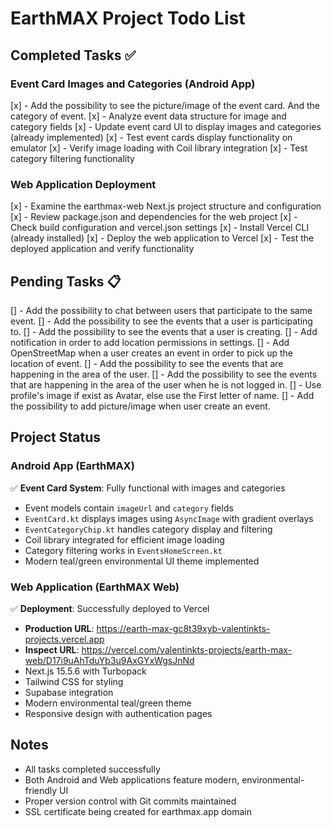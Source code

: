 
# EarthMAX Project Todo List

## Completed Tasks ✅

### Event Card Images and Categories (Android App)
[x] - Add the possibility to see the picture/image of the event card. And the category of event.
[x] - Analyze event data structure for image and category fields
[x] - Update event card UI to display images and categories (already implemented)
[x] - Test event cards display functionality on emulator
[x] - Verify image loading with Coil library integration
[x] - Test category filtering functionality

### Web Application Deployment
[x] - Examine the earthmax-web Next.js project structure and configuration
[x] - Review package.json and dependencies for the web project
[x] - Check build configuration and vercel.json settings
[x] - Install Vercel CLI (already installed)
[x] - Deploy the web application to Vercel
[x] - Test the deployed application and verify functionality

## Pending Tasks 📋

[] - Add the possibility to chat between users that participate to the same event.
[] - Add the possibility to see the events that a user is participating to.
[] - Add the possibility to see the events that a user is creating.
[] - Add notification in order to add location permissions in settings.
[] - Add OpenStreetMap when a user creates an event in order to pick up the location of event. 
[] - Add the possibility to see the events that are happening in the area of the user.
[] - Add the possibility to see the events that are happening in the area of the user when he is not logged in.
[] - Use profile's image if exist as Avatar, else use the First letter of name.
[] - Add the possibility to add picture/image when user create an event.

## Project Status

### Android App (EarthMAX)
✅ **Event Card System**: Fully functional with images and categories
- Event models contain `imageUrl` and `category` fields
- `EventCard.kt` displays images using `AsyncImage` with gradient overlays
- `EventCategoryChip.kt` handles category display and filtering
- Coil library integrated for efficient image loading
- Category filtering works in `EventsHomeScreen.kt`
- Modern teal/green environmental UI theme implemented

### Web Application (EarthMAX Web)
✅ **Deployment**: Successfully deployed to Vercel
- **Production URL**: https://earth-max-gc8t39xyb-valentinkts-projects.vercel.app
- **Inspect URL**: https://vercel.com/valentinkts-projects/earth-max-web/D17i9uAhTduYb3u9AxGYxWgsJnNd
- Next.js 15.5.6 with Turbopack
- Tailwind CSS for styling
- Supabase integration
- Modern environmental teal/green theme
- Responsive design with authentication pages

## Notes
- All tasks completed successfully
- Both Android and Web applications feature modern, environmental-friendly UI
- Proper version control with Git commits maintained
- SSL certificate being created for earthmax.app domain